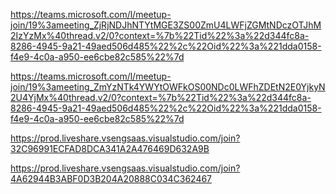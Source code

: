 https://teams.microsoft.com/l/meetup-join/19%3ameeting_ZjRjNDJhNTYtMGE3ZS00ZmU4LWFjZGMtNDczOTJhM2IzYzMx%40thread.v2/0?context=%7b%22Tid%22%3a%22d344fc8a-8286-4945-9a21-49aed506d485%22%2c%22Oid%22%3a%221dda0158-f4e9-4c0a-a950-ee6cbe82c585%22%7d

https://teams.microsoft.com/l/meetup-join/19%3ameeting_ZmYzNTk4YWYtOWFkOS00NDc0LWFhZDEtN2E0YjkyN2U4YjMx%40thread.v2/0?context=%7b%22Tid%22%3a%22d344fc8a-8286-4945-9a21-49aed506d485%22%2c%22Oid%22%3a%221dda0158-f4e9-4c0a-a950-ee6cbe82c585%22%7d

https://prod.liveshare.vsengsaas.visualstudio.com/join?32C96991ECFAD8DCA341A2A476469D632A9B

https://prod.liveshare.vsengsaas.visualstudio.com/join?4A62944B3ABF0D3B204A20888C034C362467
